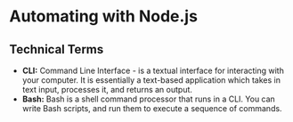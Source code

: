 <h1>Automating with Node.js</h1>

## Technical Terms

- **CLI:** Command Line Interface - is a textual interface for interacting with your computer. It is essentially a text-based application which takes in text input, processes it, and returns an output.
- **Bash:** Bash is a shell command processor that runs in a CLI. You can write Bash scripts, and run them to execute a sequence of commands.
